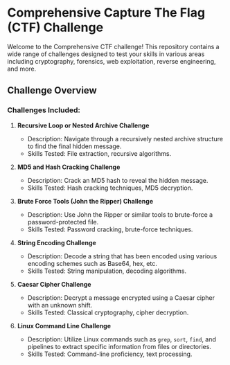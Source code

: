 # Comprehensive Capture The Flag (CTF) Challenge

Welcome to the Comprehensive CTF challenge! This repository contains a wide range of challenges designed to test your skills in various areas including cryptography, forensics, web exploitation, reverse engineering, and more.

## Challenge Overview

### Challenges Included:

1. **Recursive Loop or Nested Archive Challenge**
   - Description: Navigate through a recursively nested archive structure to find the final hidden message.
   - Skills Tested: File extraction, recursive algorithms.

2. **MD5 and Hash Cracking Challenge**
   - Description: Crack an MD5 hash to reveal the hidden message.
   - Skills Tested: Hash cracking techniques, MD5 decryption.

3. **Brute Force Tools (John the Ripper) Challenge**
   - Description: Use John the Ripper or similar tools to brute-force a password-protected file.
   - Skills Tested: Password cracking, brute-force techniques.

4. **String Encoding Challenge**
   - Description: Decode a string that has been encoded using various encoding schemes such as Base64, hex, etc.
   - Skills Tested: String manipulation, decoding algorithms.

5. **Caesar Cipher Challenge**
   - Description: Decrypt a message encrypted using a Caesar cipher with an unknown shift.
   - Skills Tested: Classical cryptography, cipher decryption.

6. **Linux Command Line Challenge**
   - Description: Utilize Linux commands such as `grep`, `sort`, `find`, and pipelines to extract specific information from files or directories.
   - Skills Tested: Command-line proficiency, text processing.
